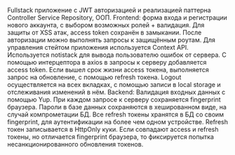 Fullstack приложение с JWT авторизацией и реализацией паттерна Controller Service Repository, ООП.
Frontend: форма входа и регистрации нового аккаунта, с выбором возможных ролей + валидация. Для защиты от XSS атак, access token сохранён в замыкании. После авторизации можно выполнять запросы к защищённым роутам. Для управления стейтом приложения используется Context API. Используется notistack для вывода пользователю ошибок от сервера. С помощью интерцептора в axios в запросы к серверу добавляется access token. Если вышел срок жизни access токена, выполняется запрос на обновление, с помощью refresh токена. Logout осуществляется на всех вкладках, с помощью записи в local storage и отслеживания изменений в нём.
Backend: Валидация входных данных с помощью Yup. При каждом запросе к серверу сохраняется fingerprint браузера. Пароли в базе данных сохраняются в хешированном виде, на случай компрометации БД. Все refresh токены хранятся в БД со своим fingerprint, для аутентификации на более чем одном устройстве. Refresh токен записывается в HttpOnly куки. Если совпадают access и refresh токены, но отличается fingerprint браузера, то фиксируется попытка несанкционированного обновления токенов.
